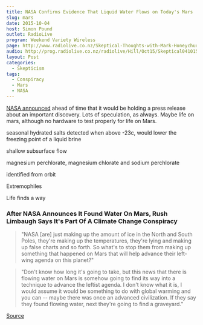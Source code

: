 ```yaml
---
title: NASA Confirms Evidence That Liquid Water Flows on Today's Mars
slug: mars
date: 2015-10-04
host: Simon Pound
outlet: RadioLive
program: Weekend Variety Wireless
page: http://www.radiolive.co.nz/Skeptical-Thoughts-with-Mark-Honeychurch/tabid/506/articleID/101721/Default.aspx
audio: http://prog.radiolive.co.nz/radiolive/Hill/Oct15/Skeptical041015.mp3
layout: Post
categories:
  - Skepticism
tags:
  - Conspiracy
  - Mars
  - NASA
---
```


[NASA announced](https://www.nasa.gov/press-release/nasa-confirms-evidence-that-liquid-water-flows-on-today-s-mars) ahead of time that it would be holding a press release about an important discovery. Lots of speculation, as always. Maybe life on mars, although no hardware to test properly for life on Mars.

<!-- more -->

seasonal hydrated salts detected when above -23c, would lower the freezing point of a liquid brine

shallow subsurface flow

magnesium perchlorate, magnesium chlorate and sodium perchlorate

identified from orbit

Extremophiles

Life finds a way

### After NASA Announces It Found Water On Mars, Rush Limbaugh Says It's Part Of A Climate Change Conspiracy

> "NASA [are] just making up the amount of ice in the North and South Poles, they're making up the temperatures, they're lying and making up false charts and so forth. So what's to stop them from making up something that happened on Mars that will help advance their left-wing agenda on this planet?"

> "Don't know how long it's going to take, but this news that there is flowing water on Mars is somehow going to find its way into a technique to advance the leftist agenda. I don't know what it is, I would assume it would be something to do with global warming and you can -- maybe there was once an advanced civilization. If they say they found flowing water, next they're going to find a graveyard."

[Source](http://mediamatters.org/video/2015/09/28/after-nasa-announces-it-found-water-on-mars-rus/205820)
